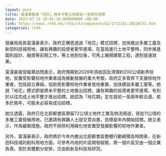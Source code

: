 ```yaml
---
layout: post
title: 甯漢豪擬推「地花」將未平整土地提前一至兩年招標
date: 2023-07-31 10:45:10.000000000 +08:00
link: https://news.rthk.hk/rthk/ch/component/k2/1711331-20230731.htm
categories: rthk
---
```


發展局局長甯漢豪表示，政府正構思透過「地花」模式招標，加快推出多層工廈及新田科技城用地，讓有興趣的投資者更早進場，在當局進行土地平整時，同步推進圖則設計、融資等前期工作，等土地到位後，可馬上展開建築工程，達到提速效果。

甯漢豪接受報章訪問表示，政府預期到2026年須收回及清理約200公頃新界棕地，安置受影響棕地作業者成為推動發展的重大考驗，政府正多管齊下支援棕地作業者，包括設立專組，協助受影響棕地作業者覓地重置，加快建設多層工廈等。她說「地花」模式即是將未平整的土地推出招標，讓有興趣的投資者更早進場，有別於以往完成土地平整才推出招標。她認為「地花期」定在提前一至兩年較合適，若多於兩年，可能未必容易成功招標。

她又透露，政府已在北部都會區預留72公頃土地作工業及物流用途，首批11公頃的多層工廈發展用地，已邀請有興趣人士提交意向書，目標是年內開始招標。她又表示，作為緩衝措施，政府不排除利用綠化地安置受發展影響的棕地作業者。

另外，甯漢豪表示，政府將於今年內推出北部都會區整體行動綱領及時間表，在新田科技城的創科用地方面，可參考內地的片區開發經驗，將一個片區交由一個企業負責。至於具體劃分安排，交由創新及科技局研究。
